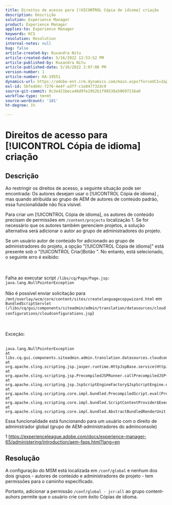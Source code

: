 ```yaml
---
title: Direitos de acesso para [!UICONTROL Cópia de idioma] criação
description: Descrição
solution: Experience Manager
product: Experience Manager
applies-to: Experience Manager
keywords: KCS
resolution: Resolution
internal-notes: null
bug: false
article-created-by: Ruxandra Nitu
article-created-date: 5/16/2022 12:53:52 PM
article-published-by: Ruxandra Nitu
article-published-date: 5/16/2022 2:07:08 PM
version-number: 1
article-number: KA-19551
dynamics-url: https://adobe-ent.crm.dynamics.com/main.aspx?forceUCI=1&pagetype=entityrecord&etn=knowledgearticle&id=2e4a6f36-17d5-ec11-a7b5-000d3a37750e
exl-id: 5bfedd4c-7276-4e4f-a3ff-c1e847732dc9
source-git-commit: 0c3e421beca46d9fe1952b1f98538a50697216a0
workflow-type: tm+mt
source-wordcount: '181'
ht-degree: 1%

---
```


# Direitos de acesso para [!UICONTROL Cópia de idioma] criação

## Descrição


Ao restringir os direitos de acesso, a seguinte situação pode ser encontrada: Os autores desejam usar o [!UICONTROL Cópia de idioma] , mas quando atribuída ao grupo de AEM de autores de conteúdo padrão, essa funcionalidade não fica visível.

Para criar um [!UICONTROL Cópia de idioma], os autores de conteúdo precisam de permissões em `/content/projects` localização 1. Se for necessário que os autores também gerenciem projetos, a solução alternativa será adicionar o autor ao grupo de administradores do projeto.

Se um usuário autor de conteúdo for adicionado ao grupo de administradores do projeto, a opção &quot;[!UICONTROL Cópia de idioma]&quot; está presente sob o &quot;[!UICONTROL Criar]Botão &quot;. No entanto, está selecionado, o seguinte erro é exibido:


<br><br>Falha ao executar script `/libs/cq/Page/Page.jsp: java.lang.NullPointerException`<br><br>
Não é possível enviar solicitação para `/mnt/overlay/wcm/core/content/sites/createlanguagecopywizard.html` em `BundledScriptServlet (/libs/cq/gui/components/siteadmin/admin/translation/datasources/cloudconfigurations/cloudconfigurations.jsp`)

<br><br>Exceção:<br><br>

```
java.lang.NullPointerException
at libs.cq.gui.components.siteadmin.admin.translation.datasources.cloudconfigurations.cloudconfigurations__002e__jsp._jspService(cloudconfigurations__002e__jsp.java:183)
at org.apache.sling.scripting.jsp.jasper.runtime.HttpJspBase.service(HttpJspBase.java:70)
at org.apache.sling.scripting.jsp.PrecompiledJSPRunner.callPrecompiledJSP(PrecompiledJSPRunner.java:72)
at org.apache.sling.scripting.jsp.JspScriptEngineFactory$JspScriptEngine.eval(JspScriptEngineFactory.java:583)
at org.apache.sling.scripting.core.impl.bundled.PrecompiledScript.eval(PrecompiledScript.java:56)
at org.apache.sling.scripting.core.impl.bundled.ScriptContextProvider$ExecutableContext.eval(ScriptContextProvider.java:170)
at org.apache.sling.scripting.core.impl.bundled.AbstractBundledRenderUnit.eval(AbstractBundledRenderUnit.java:135)
```




Essa funcionalidade está funcionando para um usuário com o direito de administrador global (grupo de AEM-administradores do adminconsole)



1 https://experienceleague.adobe.com/docs/experience-manager-65/administering/introduction/aem-faqs.html?lang=en


## Resolução


A configuração do MSM está localizada em `/conf/global` e nenhum dos dois grupos - autores de conteúdo e administradores de projeto - tem permissões para o caminho especificado.

Portanto, adicionar a permissão `/conf/global - jcr:all` ao grupo content-auhors permite que o usuário crie com êxito Cópias de idioma.
